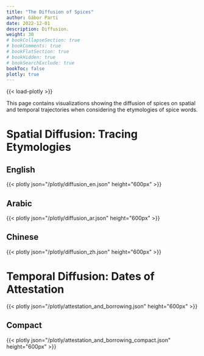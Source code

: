 ```yaml
---
title: "The Diffusion of Spices"
author: Gábor Parti
date: 2022-12-01
description: Diffusion.
weight: 30
# bookCollapseSection: true
# bookComments: true
# bookFlatSection: true
# bookHidden: true
# bookSearchExclude: true
bookToc: false
plotly: true
---
```


{{< load-plotly >}}

This page contains visualizations showing the diffusion of spices on spatial and temporal trajectories when considering the etymologies of spice words. 

# Spatial Diffusion: Tracing Etymologies

## English

{{< plotly json="/plotly/diffusion_en.json" height="600px" >}}

## Arabic

{{< plotly json="/plotly/diffusion_ar.json" height="600px" >}}

## Chinese

{{< plotly json="/plotly/diffusion_zh.json" height="600px" >}}

# Temporal Diffusion: Dates of Attestation

{{< plotly json="/plotly/attestation_and_borrowing.json" height="600px" >}}


## Compact

{{< plotly json="/plotly/attestation_and_borrowing_compact.json" height="600px" >}}